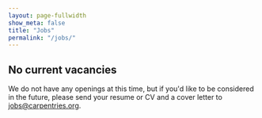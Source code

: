 ```yaml
---
layout: page-fullwidth
show_meta: false
title: "Jobs"
permalink: "/jobs/"
---
```


## No current vacancies

We do not have any openings at this time, but if you'd like to be considered in the future, please send your resume or CV and a cover letter to [jobs@carpentries.org](mailto:jobs@carpentries.org).
